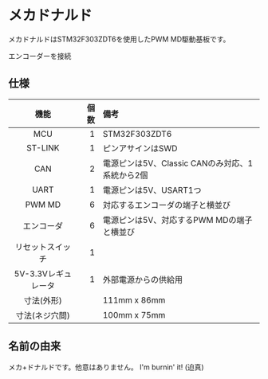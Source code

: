 # メカドナルド

メカドナルドはSTM32F303ZDT6を使用したPWM MD駆動基板です。

エンコーダーを接続

## 仕様

|        機能         | 個数 | 備考                                            |
| :-----------------: | ---: | :---------------------------------------------- |
|         MCU         |    1 | STM32F303ZDT6                                   |
|       ST-LINK       |    1 | ピンアサインはSWD                               |
|         CAN         |    2 | 電源ピンは5V、Classic CANのみ対応、1系統から2個 |
|        UART         |    1 | 電源ピンは5V、USART1つ                          |
|       PWM MD        |    6 | 対応するエンコーダの端子と横並び                |
|     エンコーダ      |    6 | 電源ピンは5V、対応するPWM MDの端子と横並び      |
|  リセットスイッチ   |    1 |                                                 |
| 5V-3.3Vレギュレータ |    1 | 外部電源からの供給用                            |
|     寸法(外形)      |      | 111mm x 86mm                                    |
|   寸法(ネジ穴間)    |      | 100mm x 75mm                                    |

## 名前の由来

メカ+ドナルドです。他意はありません。 I'm burnin' it! (迫真)
